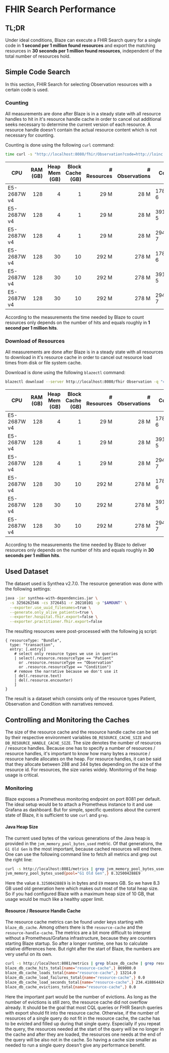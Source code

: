 # FHIR Search Performance

## TL;DR

Under ideal conditions, Blaze can execute a FHIR Search query for a single code in **1 second per 1 million found resources** and export the matching resources in **30 seconds per 1 million found resources**, independent of the total number of resources hold.

## Simple Code Search

In this section, FHIR Search for selecting Observation resources with a certain code is used.

### Counting

All measurements are done after Blaze is in a steady state with all resource handles to hit in it's resource handle cache in order to cancel out additional seeks necessary to determine the current version of each resource. A resource handle doesn't contain the actual resource content which is not necessary for counting.

Counting is done using the following `curl` command:

```sh
time curl -s "http://localhost:8080/fhir/Observation?code=http://loinc.org|$CODE&_summary=count"
```

| CPU         | RAM (GB) | Heap Mem (GB) | Block Cache (GB) | # Resources | # Observations | Code    | # Hits | Time (s) |
|-------------|---------:|--------------:|-----------------:|------------:|---------------:|---------|-------:|---------:|
| E5-2687W v4 |      128 |             4 |                1 |        29 M |           28 M | 17861-6 |  171 k |      0.2 |
| E5-2687W v4 |      128 |             4 |                1 |        29 M |           28 M | 39156-5 |  967 k |        1 |
| E5-2687W v4 |      128 |             4 |                1 |        29 M |           28 M | 29463-7 |  1.3 M |      1.6 |
| E5-2687W v4 |      128 |            30 |               10 |       292 M |          278 M | 17861-6 |  1.7 M |      1.7 |
| E5-2687W v4 |      128 |            30 |               10 |       292 M |          278 M | 39156-5 |  9.7 M |       10 |
| E5-2687W v4 |      128 |            30 |               10 |       292 M |          278 M | 29463-7 |   13 M |       15 |

According to the measurements the time needed by Blaze to count resources only depends on the number of hits and equals roughly in **1 second per 1 million hits**.

### Download of Resources

All measurements are done after Blaze is in a steady state with all resources to download in it's resource cache in order to cancel out resource load times from disk or file system cache.

Download is done using the following `blazectl` command:

```sh
blazectl download --server http://localhost:8080/fhir Observation -q "code=http://loinc.org|$CODE&_count=1000" -o "$CODE.ndjson"
```

| CPU         | RAM (GB) | Heap Mem (GB) | Block Cache (GB) | # Resources | # Observations | Code    | # Hits | Time (s) |
|-------------|---------:|--------------:|-----------------:|------------:|---------------:|---------|-------:|---------:|
| E5-2687W v4 |      128 |             4 |                1 |        29 M |           28 M | 17861-6 |  171 k |      4.6 |
| E5-2687W v4 |      128 |             4 |                1 |        29 M |           28 M | 39156-5 |  967 k |       26 |
| E5-2687W v4 |      128 |             4 |                1 |        29 M |           28 M | 29463-7 |  1.3 M |       35 |
| E5-2687W v4 |      128 |            30 |               10 |       292 M |          278 M | 17861-6 |  1.7 M |       48 |
| E5-2687W v4 |      128 |            30 |               10 |       292 M |          278 M | 39156-5 |  9.7 M |      284 |
| E5-2687W v4 |      128 |            30 |               10 |       292 M |          278 M | 29463-7 |   13 M |      410 |

According to the measurements the time needed by Blaze to deliver resources only depends on the number of hits and equals roughly in **30 seconds per 1 million hits**.

## Used Dataset

The dataset used is Synthea v2.7.0. The resource generation was done with the following settings:

```sh
java -jar synthea-with-dependencies.jar \
  -s 3256262546 -cs 3726451 -r 20210101 -p "$AMOUNT" \
  --exporter.use_uuid_filenames=true \
  --generate.only_alive_patients=true \
  --exporter.hospital.fhir.export=false \
  --exporter.practitioner.fhir.export=false
```

The resulting resources were post-processed with the following jq script:

```
{ resourceType: "Bundle",
  type: "transaction",
  entry: [.entry[]
    # select only resource types we use in queries
    | select(.resource.resourceType == "Patient"
      or .resource.resourceType == "Observation"
      or .resource.resourceType == "Condition")
    # remove the narrative because we don't use it
    | del(.resource.text)
    | del(.resource.encounter)
    ]
}
```

The result is a dataset which consists only of the resource types Patient, Observation and Condition with narratives removed.

## Controlling and Monitoring the Caches

The size of the resource cache and the resource handle cache can be set by their respective environment variables `DB_RESOURCE_CACHE_SIZE` and `DB_RESOURCE_HANDLE_CACHE_SIZE`. The size denotes the number of resources / resource handles. Because one has to specify a number of resources / resource handles, it's important to know how many bytes a resource / resource handle allocates on the heap. For resource handles, it can be said that they allocate between 288 and 344 bytes depending on the size of the resource id. For resources, the size varies widely. Monitoring of the heap usage is critical.

### Monitoring 

Blaze exposes a Prometheus monitoring endpoint on port 8081 per default. The ideal setup would be to attach a Prometheus instance to it and use Grafana as dashboard. But for simple, specific questions about the current state of Blaze, it is sufficient to use `curl` and `grep`.

#### Java Heap Size

The current used bytes of the various generations of the Java heap is provided in the `jvm_memory_pool_bytes_used` metric. Of that generations, the `G1 Old Gen` is the most important, because cached resources will end there. One can use the following command line to fetch all metrics and grep out the right line:

```sh
curl -s http://localhost:8081/metrics | grep jvm_memory_pool_bytes_used | grep Old
jvm_memory_pool_bytes_used{pool="G1 Old Gen",} 8.325004288E9
```

Here the value `8.325004288E9` is in bytes and `E9` means GB. So we have 8.3 GB used old generation here which makes out most of the total heap size. So if you had configured Blaze with a maximum heap size of 10 GB, that usage would be much like a healthy upper limit.

#### Resource / Resource Handle Cache

The resource cache metrics can be found under keys starting with `blaze_db_cache`. Among others there is the `resource-cache` and the `resource-handle-cache`. The metrics are a bit more difficult to interpret without a Prometheus/Grafana infrastructure, because they are counters starting Blaze startup. So after a longer runtime, one has to calculate relative differences here. But right after the start of Blaze, the numbers are very useful on its own. 

```sh
curl -s http://localhost:8081/metrics | grep blaze_db_cache | grep resource-cache
blaze_db_cache_hits_total{name="resource-cache",} 869000.0
blaze_db_cache_loads_total{name="resource-cache",} 13214.0
blaze_db_cache_load_failures_total{name="resource-cache",} 0.0
blaze_db_cache_load_seconds_total{name="resource-cache",} 234.418864426
blaze_db_cache_evictions_total{name="resource-cache",} 0.0
```

Here the important part would be the number of evictions. As long as the number of evictions is still zero, the resource cache did not overflow already. It should be the goal that most CQL queries or FHIR Search queries with export should fit into the resource cache. Otherwise, if the number of resources of a single query do not fit in the resource cache, the cache has to be evicted and filled up during that single query. Especially if you repeat the query, the resources needed at the start of the query will be no longer in the cache and after they are loaded, the resources one needs at the end of the query will be also not in the cache. So having a cache size smaller as needed to run a single query doesn't give any performance benefit. 
